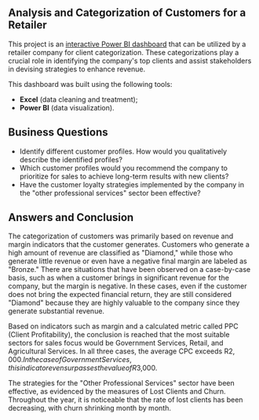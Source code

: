 ## Analysis and Categorization of Customers for a Retailer
This project is an [interactive Power BI dashboard](https://app.powerbi.com/view?r=eyJrIjoiODkwMDU4ZGEtYTRhYi00MTE3LWE4MzktYTk0OGJhZDQ5ZDRiIiwidCI6Ijc3YjdkYTEzLTdiNTgtNGRkMi05MTI4LWEyNzhhMjc4MWRhMCJ9) that can be utilized by a retailer company for client categorization. These categorizations play a crucial role in identifying the company's top clients and assist stakeholders in devising strategies to enhance revenue.

This dashboard was built using the following tools:
- **Excel** (data cleaning and treatment);
- **Power BI** (data visualization).

## Business Questions
- Identify different customer profiles. How would you qualitatively describe the identified profiles?
- Which customer profiles would you recommend the company to prioritize for sales to achieve long-term results with new clients?
- Have the customer loyalty strategies implemented by the company in the "other professional services" sector been effective?

## Answers and Conclusion



The categorization of customers was primarily based on revenue and margin indicators that the customer generates. Customers who generate a high amount of revenue are classified as "Diamond," while those who generate little revenue or even have a negative final margin are labeled as "Bronze."
There are situations that have been observed on a case-by-case basis, such as when a customer brings in significant revenue for the company, but the margin is negative. In these cases, even if the customer does not bring the expected financial return, they are still considered "Diamond" because they are highly valuable to the company since they generate substantial revenue.



Based on indicators such as margin and a calculated metric called PPC (Client Profitability), the conclusion is reached that the most suitable sectors for sales focus would be Government Services, Retail, and Agricultural Services. In all three cases, the average CPC exceeds R$2,000. In the case of Government Services, this indicator even surpasses the value of R$3,000.



The strategies for the "Other Professional Services" sector have been effective, as evidenced by the measures of Lost Clients and Churn. Throughout the year, it is noticeable that the rate of lost clients has been decreasing, with churn shrinking month by month.

